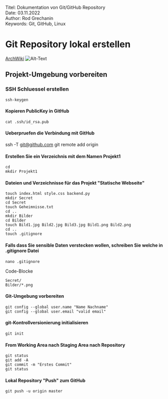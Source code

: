 Titel:	    Dokumentation von Git/GitHub Repository</br>
Date:	    03.11.2022</br>
Author:	    Rod Grechanin</br>
Keywords:   Git, GitHub, Linux</br>

# Git Repository lokal erstellen
[ArchWiki](https://wiki.archlinux.org "ArchWiki")
![Alt-Text](Bilder/Archlinux.jpg)



## Projekt-Umgebung vorbereiten
### SSH Schluessel erstellen

    ssh-keygen

#### Kopieren PublicKey in GitHub

    cat .ssh/id_rsa.pub
    
#### Ueberpruefen die Verbindung mit GitHub

ssh -T git@github.com
git remote add origin

#### Erstellen Sie ein Verzeichnis mit dem Namen Projekt1

	cd
	mkdir Projekt1
	
#### Dateien und Verzeichnisse für das Projekt "Statische Webseite"

	touch index.html style.css backend.py
	mkdir Secret
	cd Secret
	touch Geheimnisse.txt
	cd ..
	mkdir Bilder
	cd Bilder
	touch Bild1.jpg Bild2.jpg Bild3.jpg Bild1.png Bild2.png
	cd ..
	touch .gitignore
	
#### Falls dass Sie sensible Daten verstecken wollen, schreiben Sie welche in .gitignore Datei

	nano .gitignore

Code-Blocke

	Secret/
	Bilder/*.png

#### Git-Umgebung vorbereiten
	
	git config --global user.name "Name Nachname"
	git config --global user.email "valid email"

#### git-Kontrollversionierung initialisieren

	git init
	
#### From Working Area nach Staging Area nach Repository
	
	git status
	git add -A
	git commit -m "Erstes Commit"
	git status

#### Lokal Repository "Push" zum GitHub

    git push -u origin master
